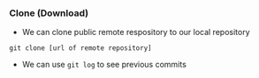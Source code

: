 ### Clone (Download)
-  We can clone public remote respository to our local repository

```
git clone [url of remote repository]
```

- We can use `git log` to see previous commits
